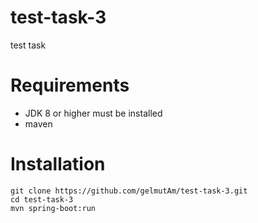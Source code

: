 # test-task-3
test task

# Requirements
- JDK 8 or higher must be installed
- maven

# Installation
```
git clone https://github.com/gelmutAm/test-task-3.git
cd test-task-3
mvn spring-boot:run
```

